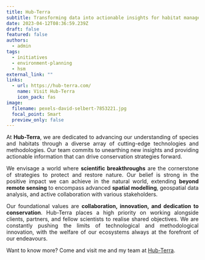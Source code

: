 ```yaml
---
title: Hub-Terra
subtitle: Transforming data into actionable insights for habitat management
date: 2023-04-12T08:36:59.239Z
draft: false
featured: false
authors:
  - admin
tags:
  - initiatives
  - environment-planning
  - hsm
external_link: ""
links:
  - url: https://hub-terra.com/
    name: Visit Hub-Terra
    icon_pack: fas
image:
  filename: pexels-david-selbert-7853221.jpg
  focal_point: Smart
  preview_only: false
---
```

<div style="text-align: justify;">

At **Hub-Terra**, we are dedicated to advancing our understanding of species and habitats through a diverse array of cutting-edge technologies and methodologies. Our team commits to unearthing new insights and providing actionable information that can drive conservation strategies forward.

We envisage a world where **scientific breakthroughs** are the cornerstone of strategies to protect and restore nature. Our belief is strong in the positive impact we can achieve in the natural world, extending **beyond remote sensing** to encompass advanced **spatial modelling**, geospatial data analysis, and active collaboration with various stakeholders.

Our foundational values are **collaboration, innovation, and dedication to conservation**. Hub-Terra places a high priority on working alongside clients, partners, and fellow scientists to realise shared objectives. We are constantly pushing the limits of technological and methodological innovation, with the welfare of our ecosystems always at the forefront of our endeavours.

Want to know more? Come and visit me and my team at [Hub-Terra](https://hub-terra.com/about/).